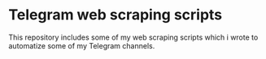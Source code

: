 # Telegram web scraping scripts

This repository includes some of my web scraping scripts which i wrote to automatize some of my Telegram channels.
